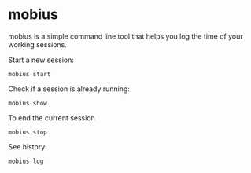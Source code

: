 # mobius

mobius is a simple command line tool that helps you log the time of your working sessions.

Start a new session:
```
mobius start
```

Check if a session is already running:
```
mobius show
```

To end the current session
```
mobius stop
```

See history:
```
mobius log
```